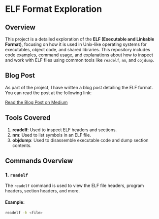 # ELF Format Exploration

## Overview
This project is a detailed exploration of the **ELF (Executable and Linkable Format)**, focusing on how it is used in Unix-like operating systems for executables, object code, and shared libraries. This repository includes code examples, command usage, and explanations about how to inspect and work with ELF files using common tools like `readelf`, `nm`, and `objdump`.

## Blog Post
As part of the project, I have written a blog post detailing the ELF format. You can read the post at the following link:

[Read the Blog Post on Medium](#)

## Tools Covered
1. **readelf**: Used to inspect ELF headers and sections.
2. **nm**: Used to list symbols in an ELF file.
3. **objdump**: Used to disassemble executable code and dump section contents.

## Commands Overview

### 1. `readelf`
The `readelf` command is used to view the ELF file headers, program headers, section headers, and more.

#### Example:
```bash
readelf -h <file>

